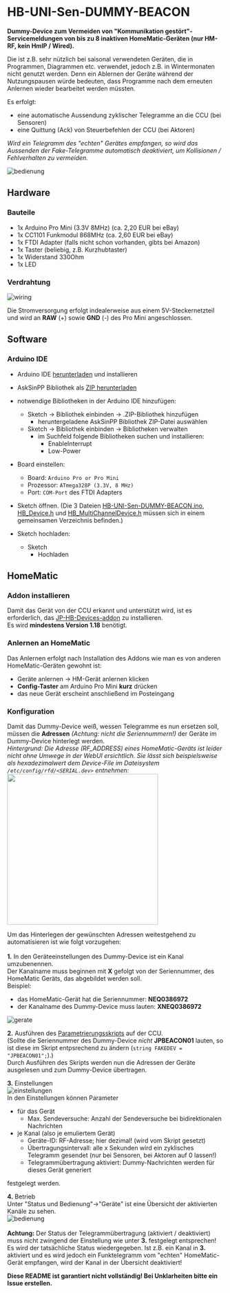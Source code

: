 # HB-UNI-Sen-DUMMY-BEACON
**Dummy-Device zum Vermeiden von "Kommunikation gestört"-Servicemeldungen von bis zu 8 inaktiven HomeMatic-Geräten (nur HM-RF, kein HmIP / Wired).**<br/>

Die ist z.B. sehr nützlich bei saisonal verwendeten Geräten, die in Programmen, Diagrammen etc. verwendet, jedoch z.B. in Wintermonaten nicht genutzt werden.
Denn ein Ablernen der Geräte während der Nutzungspausen würde bedeuten, dass Programme nach dem erneuten Anlernen wieder bearbeitet werden müssten.

Es erfolgt:
 - eine automatische Aussendung zyklischer Telegramme an die CCU (bei Sensoren)
 - eine Quittung (Ack) von Steuerbefehlen der CCU (bei Aktoren)
 
_Wird ein Telegramm des "echten" Gerätes empfangen, so wird das Aussenden der Fake-Telegramme automatisch deaktiviert, um Kollisionen / Fehlverhalten zu vermeiden._
 
 ![bedienung](Images/CCU_Bedienung.png)

## Hardware
### Bauteile
 - 1x Arduino Pro Mini (3.3V 8MHz) (ca. 2,20 EUR bei eBay)
 - 1x CC1101 Funkmodul 868MHz (ca. 2,60 EUR bei eBay)
 - 1x FTDI Adapter (falls nicht schon vorhanden, gibts bei Amazon)
 - 1x Taster (beliebig, z.B. Kurzhubtaster)
 - 1x Widerstand 330Ohm
 - 1x LED
 
### Verdrahtung
![wiring](Images/wiring.png)

Die Stromversorgung erfolgt indealerweise aus einem 5V-Steckernetzteil und wird an **RAW** (+) sowie **GND** (-) des Pro Mini angeschlossen.

## Software
### Arduino IDE
- Arduino IDE [herunterladen](https://www.arduino.cc/en/Main/Software) und installieren
- AskSinPP Bibliothek als [ZIP herunterladen](https://github.com/pa-pa/AskSinPP/archive/master.zip) 
- notwendige Bibliotheken in der Arduino IDE hinzufügen:
  - Sketch -> Bibliothek einbinden -> .ZIP-Bibliothek hinzufügen
    - heruntergeladene AskSinPP Bibliothek ZIP-Datei auswählen
  - Sketch -> Bibliothek einbinden -> Bibliotheken verwalten
    - im Suchfeld folgende Bibliotheken suchen und installieren:
      - EnableInterrupt
      - Low-Power
 - Board einstellen:
   - Board: `Arduino Pro or Pro Mini`
   - Prozessor: `ATmega328P (3.3V, 8 MHz)`
   - Port: `COM-Port` des FTDI Adapters <br>
 - Sketch öffnen. (Die 3 Dateien [HB-UNI-Sen-DUMMY-BEACON.ino](https://raw.githubusercontent.com/jp112sdl/HB-UNI-Sen-DUMMY-BEACON/master/HB-UNI-Sen-DUMMY-BEACON.ino), [HB_Device.h](https://raw.githubusercontent.com/jp112sdl/HB-UNI-Sen-DUMMY-BEACON/master/HB_Device.h) und [HB_MultiChannelDevice.h](https://raw.githubusercontent.com/jp112sdl/HB-UNI-Sen-DUMMY-BEACON/master/HB_MultiChannelDevice.h) müssen sich in einem gemeinsamen Verzeichnis befinden.)
            
- Sketch hochladen:
  - Sketch
    - Hochladen

## HomeMatic
### Addon installieren
Damit das Gerät von der CCU erkannt und unterstützt wird, ist es erforderlich, das [JP-HB-Devices-addon](https://github.com/jp112sdl/JP-HB-Devices-addon) zu installieren.<br/>Es wird **mindestens Version 1.18** benötigt.

### Anlernen an HomeMatic
Das Anlernen erfolgt nach Installation des Addons wie man es von anderen HomeMatic-Geräten gewohnt ist:
- Geräte anlernen -> HM-Gerät anlernen klicken
- **Config-Taster** am Arduino Pro Mini **kurz** drücken
- das neue Gerät erscheint anschließend im Posteingang

### Konfiguration
Damit das Dummy-Device weiß, wessen Telegramme es nun ersetzen soll, müssen die **Adressen** _(Achtung: nicht die Seriennummern!)_ der Geräte im Dummy-Device hinterlegt werden.
<br/>
_Hintergrund:
Die Adresse (RF_ADDRESS) eines HomeMatic-Geräts ist leider nicht ohne Umwege in der WebUI ersichtlich.
Sie lässt sich beispielsweise als hexadezimalwert dem Device-File im Dateisystem `/etc/config/rfd/<SERIAL.dev>` entnehmen:<br/>
<img src="Images/dev-file.png" width=350 />
<br/>_

Um das Hinterlegen der gewünschten Adressen weitestgehend zu automatisieren ist wie folgt vorzugehen:<br/><br/>
**1.** In den Geräteeinstellungen des Dummy-Device ist ein Kanal umzubenennen.<br/>
Der Kanalname muss beginnen mit **X** gefolgt von der Seriennummer, des HomeMatic Geräts, das abgebildet werden soll.<br/>
Beispiel:<br/>
 - das HomeMatic-Gerät hat die Seriennummer: **NEQ0386972**
 - der Kanalname des Dummy-Device muss lauten: **XNEQ0386972**

![gerate](Images/CCU_Geraete.png)
 <br/>
 
 **2.** Ausführen des [Parametrierungsskripts](https://raw.githubusercontent.com/jp112sdl/HB-UNI-Sen-DUMMY-BEACON/master/additional/ccu_script.txt) auf der CCU.<br/>
(Sollte die Seriennummer des Dummy-Device *nicht* **JPBEACON01** lauten, so ist diese im Skript entpsrechend zu ändern (`string FAKEDEV = "JPBEACON01";`).)
<br/>
Durch Ausführen des Skripts werden nun die Adressen der Geräte ausgelesen und zum Dummy-Device übertragen.

**3.** Einstellungen<br/>
![einstellungen](Images/CCU_Einstellungen.png)
<br/>
In den Einstellungen können Parameter
 - für das Gerät
   - Max. Sendeversuche: Anzahl der Sendeversuche bei bidirektionalen Nachrichten
 - je Kanal (also je emuliertem Gerät)
   - Geräte-ID: RF-Adresse; hier dezimal! (wird vom Skript gesetzt)
   - Übertragungsintervall: alle x Sekunden wird ein zyklisches Telegramm gesendet (nur bei Sensoren, bei Aktoren auf 0 lassen!)
   - Telegrammübertragung aktiviert: Dummy-Nachrichten werden für dieses Gerät generiert
 
 festgelegt werden.

**4.** Betrieb<br/>
Unter "Status und Bedienung"->"Geräte" ist eine Übersicht der aktivierten Kanäle zu sehen.<br/>
![bedienung](Images/CCU_Bedienung.png)
<br/><br/>
**Achtung:** Der Status der Telegrammübertragung (aktiviert / deaktiviert) muss nicht zwingend der Einstellung wie unter **3.** festgelegt entsprechen!<br/>
Es wird der tatsächliche Status wiedergegeben. Ist z.B. ein Kanal in **3.** aktiviert und es wird jedoch ein Funktelegramm vom "echten" HomeMatic-Gerät empfangen, wird der Kanal in der Übersicht deaktiviert!

**Diese README ist garantiert nicht vollständig! Bei Unklarheiten bitte ein Issue erstellen.**
